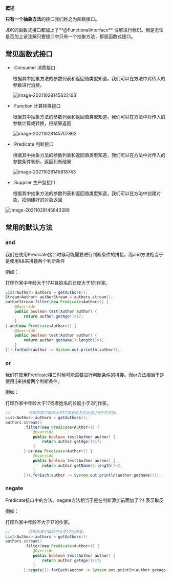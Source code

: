 **概述**

​**只有一个抽象方法**的接口我们称之为函数接口。

​JDK的函数式接口都加上了**@FunctionalInterface** 注解进行标识。但是无论是否加上该注解只要接口中只有一个抽象方法，都是函数式接口。



## 常见函数式接口	

- ​	Consumer 消费接口

  根据其中抽象方法的参数列表和返回值类型知道，我们可以在方法中对传入的参数进行消费。

  ![image-20211028145622163](函数式编程.assets/image-20211028145622163-16354041894551.png)

- ​	Function 计算转换接口

  根据其中抽象方法的参数列表和返回值类型知道，我们可以在方法中对传入的参数计算或转换，把结果返回

  ![image-20211028145707862](函数式编程.assets/image-20211028145707862-16354042291112.png)

- ​	Predicate 判断接口

  根据其中抽象方法的参数列表和返回值类型知道，我们可以在方法中对传入的参数条件判断，返回判断结果

  ![image-20211028145818743](函数式编程.assets/image-20211028145818743-16354043004393.png)

- ​	Supplier 生产型接口

  根据其中抽象方法的参数列表和返回值类型知道，我们可以在方法中创建对象，把创建好的对象返回

![image-20211028145843368](函数式编程.assets/image-20211028145843368-16354043246954.png)



## 常用的默认方法

### and

我们在使用Predicate接口时候可能需要进行判断条件的拼接。而and方法相当于是使用&&来拼接两个判断条件

例如：

打印作家中年龄大于17并且姓名的长度大于1的作家。

~~~~java
List<Author> authors = getAuthors();
Stream<Author> authorStream = authors.stream();
authorStream.filter(new Predicate<Author>() {
    @Override
    public boolean test(Author author) {
        return author.getAge()>17;
    }
}.and(new Predicate<Author>() {
    @Override
    public boolean test(Author author) {
        return author.getName().length()>1;
    }
})).forEach(author -> System.out.println(author));
~~~~

### or 

我们在使用Predicate接口时候可能需要进行判断条件的拼接。而or方法相当于是使用||来拼接两个判断条件。

例如：

打印作家中年龄大于17或者姓名的长度小于2的作家。

~~~~java
//        打印作家中年龄大于17或者姓名的长度小于2的作家。
List<Author> authors = getAuthors();
authors.stream()
        .filter(new Predicate<Author>() {
            @Override
            public boolean test(Author author) {
                return author.getAge()>17;
            }
        }.or(new Predicate<Author>() {
            @Override
            public boolean test(Author author) {
                return author.getName().length()<2;
            }
        })).forEach(author -> System.out.println(author.getName()));
~~~~

### negate

Predicate接口中的方法。negate方法相当于是在判断添加前面加了个! 表示取反

例如：

打印作家中年龄不大于17的作家。

~~~~java
//        打印作家中年龄不大于17的作家。
List<Author> authors = getAuthors();
authors.stream()
        .filter(new Predicate<Author>() {
            @Override
            public boolean test(Author author) {
                return author.getAge()>17;
            }
        }.negate()).forEach(author -> System.out.println(author.getAge()));
~~~~

  